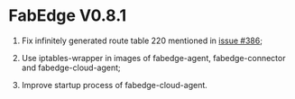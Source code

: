 # FabEdge V0.8.1

1. Fix infinitely generated route table 220 mentioned in [issue #386](https://github.com/FabEdge/fabedge/issues/386);

2. Use iptables-wrapper in images of fabedge-agent, fabedge-connector and fabedge-cloud-agent; 

3. Improve startup process of fabedge-cloud-agent.

   


